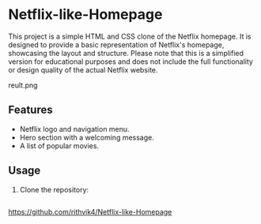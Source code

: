 # Netflix-like-Homepage
This project is a simple HTML and CSS clone of the Netflix homepage. It is designed to provide a basic representation of Netflix's homepage, showcasing the layout and structure. Please note that this is a simplified version for educational purposes and does not include the full functionality or design quality of the actual Netflix website.

reult.png

## Features
- Netflix logo and navigation menu.
- Hero section with a welcoming message.
- A list of popular movies.

## Usage
1. Clone the repository:
   ```bash
  https://github.com/rithvik4/Netflix-like-Homepage
  
